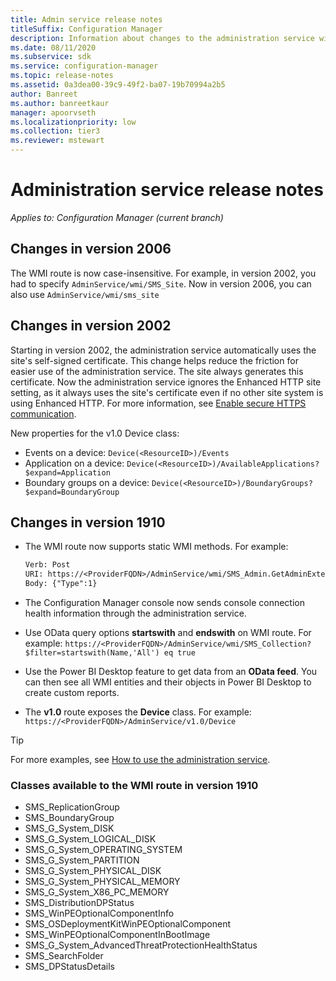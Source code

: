 ```yaml
---
title: Admin service release notes
titleSuffix: Configuration Manager
description: Information about changes to the administration service with each Configuration Manager release
ms.date: 08/11/2020
ms.subservice: sdk
ms.service: configuration-manager
ms.topic: release-notes
ms.assetid: 0a3dea00-39c9-49f2-ba07-19b70994a2b5
author: Banreet
ms.author: banreetkaur
manager: apoorvseth
ms.localizationpriority: low
ms.collection: tier3
ms.reviewer: mstewart
---
```


# Administration service release notes

*Applies to: Configuration Manager (current branch)*

## <a name="bkmk_2006"></a> Changes in version 2006

<!-- 7463616 -->
The WMI route is now case-insensitive. For example, in version 2002, you had to specify `AdminService/wmi/SMS_Site`. Now in version 2006, you can also use `AdminService/wmi/sms_site`

## <a name="bkmk_2002"></a> Changes in version 2002

<!-- 5728365 -->
Starting in version 2002, the administration service automatically uses the site's self-signed certificate. This change helps reduce the friction for easier use of the administration service. The site always generates this certificate. Now the administration service ignores the Enhanced HTTP site setting, as it always uses the site's certificate even if no other site system is using Enhanced HTTP. For more information, see [Enable secure HTTPS communication](set-up.md#enable-secure-https-communication).

New properties for the v1.0 Device class:<!-- 6060390 -->

- Events on a device: `Device(<ResourceID>)/Events`
- Application on a device: `Device(<ResourceID>)/AvailableApplications?$expand=Application`
- Boundary groups on a device: `Device(<ResourceID>)/BoundaryGroups?$expand=BoundaryGroup`

## <a name="bkmk_1910"></a> Changes in version 1910
<!-- 4651 -->

- The WMI route now supports static WMI methods. For example:

    ```rest
    Verb: Post
    URI: https://<ProviderFQDN>/AdminService/wmi/SMS_Admin.GetAdminExtendedData
    Body: {"Type":1}
    ```

- The Configuration Manager console now sends console connection health information through the administration service.

- Use OData query options **startswith** and **endswith** on WMI route. For example: `https://<ProviderFQDN>/AdminService/wmi/SMS_Collection?$filter=startswith(Name,'All') eq true`

- Use the Power BI Desktop feature to get data from an **OData feed**. You can then see all WMI entities and their objects in Power BI Desktop to create custom reports.

- The **v1.0** route exposes the **Device** class. For example: `https://<ProviderFQDN>/AdminService/v1.0/Device`

> [!TIP]
> For more examples, see [How to use the administration service](usage.md).

### Classes available to the WMI route in version 1910

- SMS_ReplicationGroup
- SMS_BoundaryGroup
- SMS_G_System_DISK
- SMS_G_System_LOGICAL_DISK
- SMS_G_System_OPERATING_SYSTEM
- SMS_G_System_PARTITION
- SMS_G_System_PHYSICAL_DISK
- SMS_G_System_PHYSICAL_MEMORY
- SMS_G_System_X86_PC_MEMORY
- SMS_DistributionDPStatus
- SMS_WinPEOptionalComponentInfo
- SMS_OSDeploymentKitWinPEOptionalComponent
- SMS_WinPEOptionalComponentInBootImage
- SMS_G_System_AdvancedThreatProtectionHealthStatus
- SMS_SearchFolder
- SMS_DPStatusDetails
